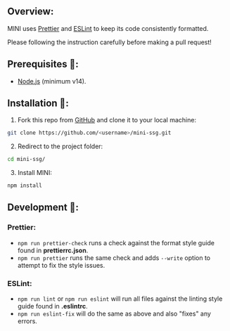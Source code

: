 ## Overview:

MINI uses [Prettier](https://prettier.io/) and [ESLint](https://eslint.org/) to keep its code consistently formatted.

Please following the instruction carefully before making a pull request!

## Prerequisites 🧱:

- [Node.js](https://nodejs.org/en/) (minimum v14).

## Installation 💾:

1. Fork this repo from [GitHub](https://github.com/mqnguyen5/mini-ssg) and clone it to your local machine:

```bash
git clone https://github.com/<username>/mini-ssg.git
```

2. Redirect to the project folder:

```bash
cd mini-ssg/
```

3. Install MINI:

```bash
npm install
```

## Development 🧪:

### Prettier:

- `npm run prettier-check` runs a check against the format style guide found in **prettierrc.json**.
- `npm run prettier` runs the same check and adds `--write` option to attempt to fix the style issues.

### ESLint:

- `npm run lint` or `npm run eslint` will run all files against the linting style guide found in **.eslintrc**.
- `npm run eslint-fix` will do the same as above and also "fixes" any errors.
